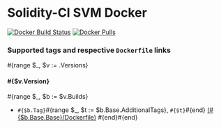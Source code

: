 # Solidity-CI SVM Docker

[![Docker Build Status](https://img.shields.io/docker/build/solidity-ci/kotlin.svg)](https://hub.docker.com/r/solidity-ci/kotlin/) [![Docker Pulls](https://img.shields.io/docker/pulls/solidity-ci/kotlin.svg)](https://hub.docker.com/r/solidity-ci/kotlin/)

### Supported tags and respective `Dockerfile` links

#{range $_, $v := .Versions}

#### #{$v.Version}

#{range $_, $b := $v.Builds}
 * `#{$b.Tag}`#{range $_, $t := $b.Base.AdditionalTags}, `#{$t}`#{end} [(#{$b.Base.Base}/Dockerfile)](https://github.com/solidity-ci/docker-kotlin/blob/master/#{$b.Base.Base}/Dockerfile)
#{end}#{end}

